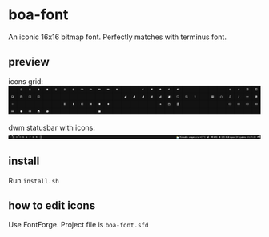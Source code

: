boa-font
========
An iconic 16x16 bitmap font. Perfectly matches with terminus font.

preview
-------
icons grid:
![preview](imgs/preview.png)

dwm statusbar with icons:
![statusbar](imgs/statusbar.png)

install
-------
Run `install.sh`

how to edit icons
-----------------
Use FontForge. Project file is `boa-font.sfd`
